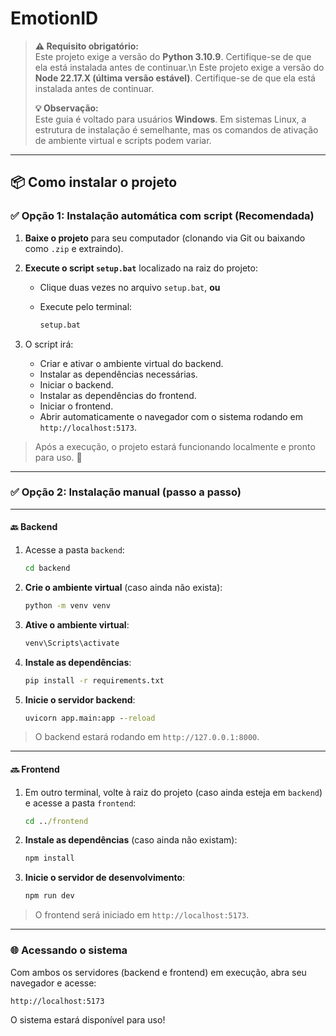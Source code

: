 # EmotionID


> **⚠️ Requisito obrigatório:**  
> Este projeto exige a versão do **Python 3.10.9**. Certifique-se de que ela está instalada antes de continuar.\n
> Este projeto exige a versão do **Node 22.17.X (última versão estável)**. Certifique-se de que ela está instalada antes de continuar.
> 
> **💡 Observação:**  
> Este guia é voltado para usuários **Windows**. Em sistemas Linux, a estrutura de instalação é semelhante, mas os comandos de ativação de ambiente virtual e scripts podem variar.

---

## 📦 Como instalar o projeto


### ✅ Opção 1: Instalação automática com script (Recomendada)

1. **Baixe o projeto** para seu computador (clonando via Git ou baixando como `.zip` e extraindo).
2. **Execute o script `setup.bat`** localizado na raiz do projeto:
   - Clique duas vezes no arquivo `setup.bat`, **ou**
   - Execute pelo terminal:
     
     ```cmd
     setup.bat
     ```

3. O script irá:
   - Criar e ativar o ambiente virtual do backend.
   - Instalar as dependências necessárias.
   - Iniciar o backend.
   - Instalar as dependências do frontend.
   - Iniciar o frontend.
   - Abrir automaticamente o navegador com o sistema rodando em `http://localhost:5173`.

> Após a execução, o projeto estará funcionando localmente e pronto para uso. 🎉

---

### ✅ Opção 2: Instalação manual (passo a passo)

---

#### 🔙 Backend

1. Acesse a pasta `backend`:
   ```cmd
   cd backend
   ```

2. **Crie o ambiente virtual** (caso ainda não exista):
   ```cmd
   python -m venv venv
   ```

3. **Ative o ambiente virtual**:
   ```cmd
   venv\Scripts\activate
   ```

4. **Instale as dependências**:
   ```cmd
   pip install -r requirements.txt
   ```

5. **Inicie o servidor backend**:
   ```cmd
   uvicorn app.main:app --reload
   ```

> O backend estará rodando em `http://127.0.0.1:8000`.

---

#### 🔜 Frontend

1. Em outro terminal, volte à raiz do projeto (caso ainda esteja em `backend`) e acesse a pasta `frontend`:
   ```cmd
   cd ../frontend
   ```

2. **Instale as dependências** (caso ainda não existam):
   ```cmd
   npm install
   ```

3. **Inicie o servidor de desenvolvimento**:
   ```cmd
   npm run dev
   ```

> O frontend será iniciado em `http://localhost:5173`.

---

### 🌐 Acessando o sistema

Com ambos os servidores (backend e frontend) em execução, abra seu navegador e acesse:

```
http://localhost:5173
```

O sistema estará disponível para uso!

